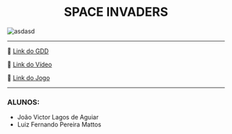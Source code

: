 <!-- CABEÇALHO --> 
<h1 align="center">SPACE INVADERS</h1>

<!-- GIF do jogo -->
![asdasd]()

<hr>

<!-- Links -->
<p>🔗 <a href="https://s3.us-west-2.amazonaws.com/secure.notion-static.com/4ba19ae6-d9fc-46d7-88bf-19422c0bb4aa/GDD.pdf?X-Amz-Algorithm=AWS4-HMAC-SHA256&X-Amz-Content-Sha256=UNSIGNED-PAYLOAD&X-Amz-Credential=AKIAT73L2G45EIPT3X45%2F20221216%2Fus-west-2%2Fs3%2Faws4_request&X-Amz-Date=20221216T210511Z&X-Amz-Expires=86400&X-Amz-Signature=b11a4ece738b86d98cb8a1de04ac0ee319268331e6d63f8c8bc8b42259e842af&X-Amz-SignedHeaders=host&response-content-disposition=filename%3D%22GDD.pdf%22&x-id=GetObject">Link do GDD</a></p>
<p>🔗 <a href="https://www.youtube.com/watch?v=oGWz_9oobgw">Link do Vídeo</a></p>
<p>🔗 <a href="https://luizmattos.itch.io/infinity-fly">Link do Jogo</a></p>

<hr>

<!-- Alunos -->
<h3>ALUNOS:</h3>
<ul >
    <li> João Victor Lagos de Aguiar
    <li> Luiz Fernando Pereira Mattos
</ul>
